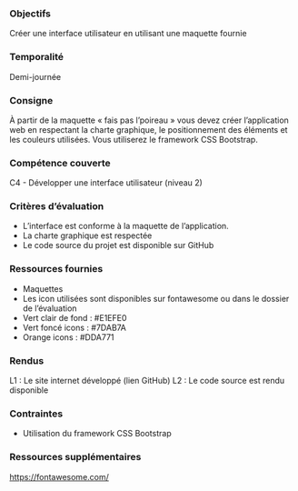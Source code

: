 ### Objectifs
Créer une interface utilisateur en utilisant une maquette fournie

### Temporalité
Demi-journée

### Consigne
À partir de la maquette « fais pas l’poireau » vous devez créer l’application web en respectant la charte graphique, le positionnement des éléments et les couleurs utilisées. Vous utiliserez le framework CSS Bootstrap.

### Compétence couverte
C4 - Développer une interface utilisateur (niveau 2)

### Critères d’évaluation
- L’interface est conforme à la maquette de l’application.
- La charte graphique est respectée
- Le code source du projet est disponible sur GitHub

### Ressources fournies
- Maquettes
- Les icon utilisées sont disponibles sur fontawesome ou dans le dossier de l’évaluation
- Vert clair de fond : #E1EFE0
- Vert foncé icons : #7DAB7A
- Orange icons : #DDA771

### Rendus
L1 : Le site internet développé (lien GitHub)
L2 : Le code source est rendu disponible

### Contraintes
- Utilisation du framework CSS Bootstrap

### Ressources supplémentaires 
https://fontawesome.com/